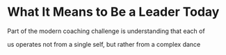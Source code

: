 # What It Means to Be a Leader Today

Part of the modern coaching challenge is understanding that each of

us operates not from a single self, but rather from a complex dance